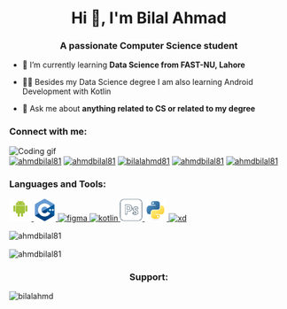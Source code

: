 <h1 align="center">Hi 👋, I'm Bilal Ahmad</h1>
<h3 align="center">A passionate Computer Science student</h3>


- 🌱 I’m currently learning **Data Science from FAST-NU, Lahore**

- 👨‍💻 Besides my Data Science degree I am also learning Android Development with Kotlin

- 💬 Ask me about **anything related to CS or related to my degree**

<h3 align="left">Connect with me:</h3>
<img align="right" alt="Coding gif" width="600" src="![R](https://github.com/ahmdbilal81/ahmdbilal81/assets/138764971/d1545f25-00ae-4aff-bf93-09bfc64c8274)">
<p align="left">
<a href="https://twitter.com/ahmdbilal81" target="blank"><img align="center" src="https://raw.githubusercontent.com/rahuldkjain/github-profile-readme-generator/master/src/images/icons/Social/twitter.svg" alt="ahmdbilal81" height="30" width="40" /></a>
<a href="https://linkedin.com/in/ahmdbilal81" target="blank"><img align="center" src="https://raw.githubusercontent.com/rahuldkjain/github-profile-readme-generator/master/src/images/icons/Social/linked-in-alt.svg" alt="ahmdbilal81" height="30" width="40" /></a>
<a href="https://fb.com/bilalahmd81" target="blank"><img align="center" src="https://raw.githubusercontent.com/rahuldkjain/github-profile-readme-generator/master/src/images/icons/Social/facebook.svg" alt="bilalahmd81" height="30" width="40" /></a>
<a href="https://instagram.com/ahmdbilal81" target="blank"><img align="center" src="https://raw.githubusercontent.com/rahuldkjain/github-profile-readme-generator/master/src/images/icons/Social/instagram.svg" alt="ahmdbilal81" height="30" width="40" /></a>
<a href="https://www.leetcode.com/ahmdbilal81" target="blank"><img align="center" src="https://raw.githubusercontent.com/rahuldkjain/github-profile-readme-generator/master/src/images/icons/Social/leet-code.svg" alt="ahmdbilal81" height="30" width="40" /></a>
</p>

<h3 align="left">Languages and Tools:</h3>
<p align="left"> <a href="https://developer.android.com" target="_blank" rel="noreferrer"> <img src="https://raw.githubusercontent.com/devicons/devicon/master/icons/android/android-original-wordmark.svg" alt="android" width="40" height="40"/> </a> <a href="https://www.w3schools.com/cpp/" target="_blank" rel="noreferrer"> <img src="https://raw.githubusercontent.com/devicons/devicon/master/icons/cplusplus/cplusplus-original.svg" alt="cplusplus" width="40" height="40"/> </a> <a href="https://www.figma.com/" target="_blank" rel="noreferrer"> <img src="https://www.vectorlogo.zone/logos/figma/figma-icon.svg" alt="figma" width="40" height="40"/> </a> <a href="https://kotlinlang.org" target="_blank" rel="noreferrer"> <img src="https://www.vectorlogo.zone/logos/kotlinlang/kotlinlang-icon.svg" alt="kotlin" width="40" height="40"/> </a> <a href="https://www.photoshop.com/en" target="_blank" rel="noreferrer"> <img src="https://raw.githubusercontent.com/devicons/devicon/master/icons/photoshop/photoshop-line.svg" alt="photoshop" width="40" height="40"/> </a> <a href="https://www.python.org" target="_blank" rel="noreferrer"> <img src="https://raw.githubusercontent.com/devicons/devicon/master/icons/python/python-original.svg" alt="python" width="40" height="40"/> </a> <a href="https://www.adobe.com/products/xd.html" target="_blank" rel="noreferrer"> <img src="https://cdn.worldvectorlogo.com/logos/adobe-xd.svg" alt="xd" width="40" height="40"/> </a> </p>


<p><img align="center" src="https://github-readme-stats.vercel.app/api/top-langs?username=ahmdbilal81&show_icons=true&locale=en&layout=compact" alt="ahmdbilal81" /></p>

<p><img align="center" src="https://github-readme-streak-stats.herokuapp.com/?user=ahmdbilal81&" alt="ahmdbilal81" /></p>

<h3 align="center">Support:</h3>
<p><a href="https://www.buymeacoffee.com/bilalahmd"> <img align="left" src="https://cdn.buymeacoffee.com/buttons/v2/default-yellow.png" height="50" width="210" alt="bilalahmd" /></a></p><br><br>

